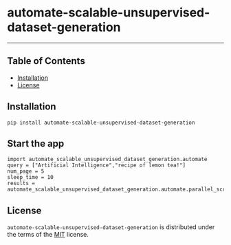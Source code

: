 # automate-scalable-unsupervised-dataset-generation
-----

## Table of Contents

- [Installation](#installation)
- [License](#license)

## Installation

```console
pip install automate-scalable-unsupervised-dataset-generation
```

## Start the app
```
import automate_scalable_unsupervised_dataset_generation.automate
query = ["Artificial Intelligence","recipe of lemon tea!"]
num_page = 5
sleep_time = 10
results = automate_scalable_unsupervised_dataset_generation.automate.parallel_scraping(query,num_page,sleep_time)
```

## License

`automate-scalable-unsupervised-dataset-generation` is distributed under the terms of the [MIT](https://spdx.org/licenses/MIT.html) license.
